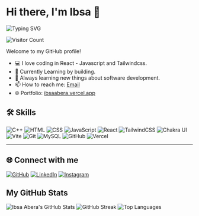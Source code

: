 # Hi there, I'm Ibsa 👋
![Typing SVG](https://readme-typing-svg.demolab.com?font=Fira+Code&weight=700&pause=1000&color=1E90FF&center=true&vCenter=true&width=435&lines=Frontend+Developer...)

![Visitor Count](https://komarev.com/ghpvc/?username=ibsa-a1&color=blue)

Welcome to my GitHub profile!

- 💻 I love coding in React - Javascript and Tailwindcss.
- 🚀 Currently Learning by building.
- 🌱 Always learning new things about software development.
- 📫 How to reach me: [Email](mailto:ibsaabera712@gmail.com)
- 🌐 Portfolio: [ibsaabera.vercel.app](https://ibsaabera.vercel.app)


## 🛠️ Skills

![C++](https://img.shields.io/badge/C++-00599C?style=for-the-badge&logo=c%2b%2b&logoColor=white)
![HTML](https://img.shields.io/badge/HTML5-E34F26?style=for-the-badge&logo=html5&logoColor=white)
![CSS](https://img.shields.io/badge/CSS3-1572B6?style=for-the-badge&logo=css3&logoColor=white)
![JavaScript](https://img.shields.io/badge/JavaScript-F7DF1E?style=for-the-badge&logo=javascript&logoColor=black)
![React](https://img.shields.io/badge/React-20232A?style=for-the-badge&logo=react&logoColor=61DAFB)
![TailwindCSS](https://img.shields.io/badge/TailwindCSS-38B2AC?style=for-the-badge&logo=tailwind-css&logoColor=white)
![Chakra UI](https://img.shields.io/badge/Chakra%20UI-319795?style=for-the-badge&logo=chakra-ui&logoColor=white)
![Vite](https://img.shields.io/badge/Vite-646CFF?style=for-the-badge&logo=vite&logoColor=white)
![Git](https://img.shields.io/badge/Git-F05032?style=for-the-badge&logo=git&logoColor=white)
![MySQL](https://img.shields.io/badge/MySQL-4479A1?style=for-the-badge&logo=mysql&logoColor=white)
![GitHub](https://img.shields.io/badge/GitHub-181717?style=for-the-badge&logo=github&logoColor=white)
![Vercel](https://img.shields.io/badge/Vercel-000000?style=for-the-badge&logo=vercel&logoColor=white)

---

## 🌐 Connect with me

[![GitHub](https://img.shields.io/badge/GitHub-181717?style=for-the-badge&logo=github&logoColor=white)](https://github.com/ibsa-a1)
[![LinkedIn](https://img.shields.io/badge/LinkedIn-0077B5?style=for-the-badge&logo=linkedin&logoColor=white)](https://www.linkedin.com/in/ibsa-abera-37b6a2333)
[![Instagram](https://img.shields.io/badge/Instagram-E4405F?style=for-the-badge&logo=instagram&logoColor=white)](https://instagram.com/ibsa_a1)

## My GitHub Stats

![Ibsa Abera's GitHub Stats](https://github-readme-stats.vercel.app/api?username=ibsa-a1&show_icons=true&theme=radical)
![GitHub Streak](https://streak-stats.demolab.com?user=ibsa-a1&theme=radical)
![Top Languages](https://github-readme-stats.vercel.app/api/top-langs/?username=ibsa-a1&layout=compact&theme=radical)
